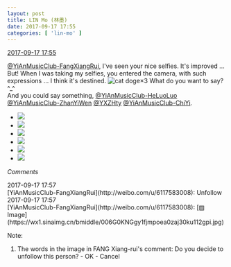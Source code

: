 ```yaml
---
layout: post
title: LIN Mo (林墨)
date: 2017-09-17 17:55
categories: [ 'lin-mo' ]
---
```


<div class="weibo-info">
  <a href="http://weibo.com/6108312042/FmfsBwJJ6">2017-09-17 17:55</a>
</div>

[@YiAnMusicClub-FangXiangRui](http://weibo.com/u/6117583008), I've seen your nice selfies. It's improved …  
But! When I was taking my selfies, you entered the camera, with such expressions … I think it's destined. ![cat doge](http://img.t.sinajs.cn/t4/appstyle/expression/ext/normal/4a/mm_org.gif)×3 What do you want to say? ^_^  
And you could say something, [@YiAnMusicClub-HeLuoLuo](http://weibo.com/u/6117570574) [@YiAnMusicClub-ZhanYiWen](http://weibo.com/u/6108090526) [@YXZHty](http://weibo.com/n/YXZHty) [@YiAnMusicClub-ChiYi](http://weibo.com/u/6117581836).

<!-- more -->

<ul class="weibo-pic-list-2">
  <li class="weibo-pic">
    <a href="https://wx1.sinaimg.cn/mw690/006FnQZYgy1fjmpj2hju7j31ho1zku0y.jpg"><img src="https://wx1.sinaimg.cn/thumb150/006FnQZYgy1fjmpj2hju7j31ho1zku0y.jpg" /></a>
  </li>
  <li class="weibo-pic">
    <a href="https://wx3.sinaimg.cn/mw690/006FnQZYgy1fjmpj6mhobj31ho1zkx6q.jpg"><img src="https://wx3.sinaimg.cn/thumb150/006FnQZYgy1fjmpj6mhobj31ho1zkx6q.jpg" /></a>
  </li>
  <li class="weibo-pic">
    <a href="https://wx4.sinaimg.cn/mw690/006FnQZYgy1fjmpixfot0j31ho1zknpe.jpg"><img src="https://wx4.sinaimg.cn/thumb150/006FnQZYgy1fjmpixfot0j31ho1zknpe.jpg" /></a>
  </li>
  <li class="weibo-pic">
    <a href="https://wx2.sinaimg.cn/mw690/006FnQZYgy1fjmpjcdfgkj31ho1zk1kz.jpg"><img src="https://wx2.sinaimg.cn/thumb150/006FnQZYgy1fjmpjcdfgkj31ho1zk1kz.jpg" /></a>
  </li>
  <li class="weibo-pic">
    <a href="https://wx1.sinaimg.cn/mw690/006FnQZYgy1fjmpk2ak78j31zk1ho4qr.jpg"><img src="https://wx1.sinaimg.cn/thumb150/006FnQZYgy1fjmpk2ak78j31zk1ho4qr.jpg" /></a>
  </li>
  <li class="weibo-pic">
    <a href="https://wx4.sinaimg.cn/mw690/006FnQZYgy1fjmpk388s3j30ku11277b.jpg"><img src="https://wx4.sinaimg.cn/thumb150/006FnQZYgy1fjmpk388s3j30ku11277b.jpg" /></a>
  </li>
</ul>

*Comments*

<div class="weibo-info">2017-09-17 17:57</div>
[YiAnMusicClub-FangXiangRui](http://weibo.com/u/6117583008): Unfollow

<div class="weibo-info">2017-09-17 17:57</div>
[YiAnMusicClub-FangXiangRui](http://weibo.com/u/6117583008): [▨ Image](https://wx1.sinaimg.cn/bmiddle/006G0KNGgy1fjmpoea0zaj30ku112gpi.jpg)

Note:
1. The words in the image in FANG Xiang-rui's comment: Do you decide to unfollow this person? - OK - Cancel
